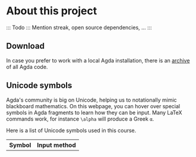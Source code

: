 # About this project

::: Todo :::
Mention streak, open source dependencies, ...
:::


## Download

In case you prefer to work with a local Agda installation, there is an
[archive](Padova2025.zip) of all Agda code.


## Unicode symbols

Agda's community is big on Unicode, helping us to notationally mimic
blackboard mathematics. On this webpage, you can hover over special symbols in
Agda fragments to learn how they can be input. Many LaTeX commands work, for
instance `\alpha` will produce a Greek `α`.

Here is a list of Unicode symbols used in this course.


<script id="char-loader">
  window.onload = function () {
    let table = document.getElementById("char-table");

    for(const symbol of Object.keys(characterDescriptions).toSorted()) {
      const tr = document.createElement("tr");

      const td1 = document.createElement("td");
      td1.appendChild(document.createTextNode(symbol));

      const td2  = document.createElement("td");
      const code = document.createElement("code");
      code.appendChild(document.createTextNode(characterDescriptions[symbol]));
      td2.appendChild(code);

      tr.appendChild(td1);
      tr.appendChild(td2);
      table.appendChild(tr);
    }
  };
</script>

<table id="char-table">
  <tr><th style="text-align: left">Symbol</th><th style="text-align: left">Input method</th></tr>
</table>

<!--
```
module Padova2025.Welcome.About where
```
-->
